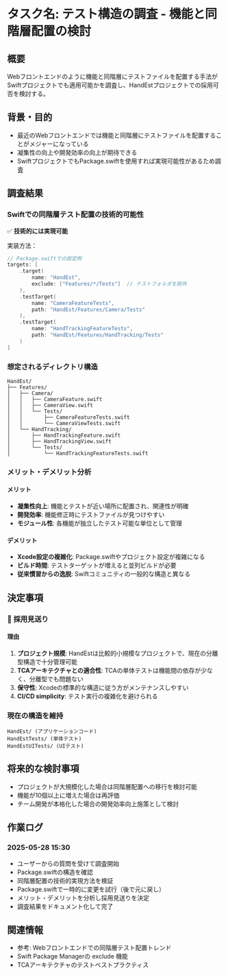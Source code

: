 # タスク名: テスト構造の調査 - 機能と同階層配置の検討

## 概要
Webフロントエンドのように機能と同階層にテストファイルを配置する手法がSwiftプロジェクトでも適用可能かを調査し、HandEstプロジェクトでの採用可否を検討する。

## 背景・目的
- 最近のWebフロントエンドでは機能と同階層にテストファイルを配置することがメジャーになっている
- 凝集性の向上や開発効率の向上が期待できる
- SwiftプロジェクトでもPackage.swiftを使用すれば実現可能性があるため調査

## 調査結果

### Swiftでの同階層テスト配置の技術的可能性
✅ **技術的には実現可能**

実装方法：
```swift
// Package.swiftでの設定例
targets: [
    .target(
        name: "HandEst",
        exclude: ["Features/*/Tests"]  // テストフォルダを除外
    ),
    .testTarget(
        name: "CameraFeatureTests",
        path: "HandEst/Features/Camera/Tests"
    ),
    .testTarget(
        name: "HandTrackingFeatureTests", 
        path: "HandEst/Features/HandTracking/Tests"
    )
]
```

### 想定されるディレクトリ構造
```
HandEst/
├── Features/
│   ├── Camera/
│   │   ├── CameraFeature.swift
│   │   ├── CameraView.swift
│   │   └── Tests/
│   │       ├── CameraFeatureTests.swift
│   │       └── CameraViewTests.swift
│   └── HandTracking/
│       ├── HandTrackingFeature.swift
│       ├── HandTrackingView.swift
│       └── Tests/
│           └── HandTrackingFeatureTests.swift
```

### メリット・デメリット分析

#### メリット
- **凝集性向上**: 機能とテストが近い場所に配置され、関連性が明確
- **開発効率**: 機能修正時にテストファイルが見つけやすい  
- **モジュール性**: 各機能が独立したテスト可能な単位として管理

#### デメリット
- **Xcode設定の複雑化**: Package.swiftやプロジェクト設定が複雑になる
- **ビルド時間**: テストターゲットが増えると並列ビルドが必要
- **従来慣習からの逸脱**: Swiftコミュニティの一般的な構造と異なる

## 決定事項

### 🚫 **採用見送り**

#### 理由
1. **プロジェクト規模**: HandEstは比較的小規模なプロジェクトで、現在の分離型構造で十分管理可能
2. **TCAアーキテクチャとの適合性**: TCAの単体テストは機能間の依存が少なく、分離型でも問題ない
3. **保守性**: Xcodeの標準的な構造に従う方がメンテナンスしやすい
4. **CI/CD simplicity**: テスト実行の複雑化を避けられる

### 現在の構造を維持
```
HandEst/ (アプリケーションコード)
HandEstTests/ (単体テスト)
HandEstUITests/ (UIテスト)
```

## 将来的な検討事項
- プロジェクトが大規模化した場合は同階層配置への移行を検討可能
- 機能が10個以上に増えた場合は再評価
- チーム開発が本格化した場合の開発効率向上施策として検討

## 作業ログ
### 2025-05-28 15:30
- ユーザーからの質問を受けて調査開始
- Package.swiftの構造を確認
- 同階層配置の技術的実現方法を検証
- Package.swiftで一時的に変更を試行（後で元に戻し）
- メリット・デメリットを分析し採用見送りを決定
- 調査結果をドキュメント化して完了

## 関連情報
- 参考: Webフロントエンドでの同階層テスト配置トレンド
- Swift Package Managerの exclude 機能
- TCAアーキテクチャのテストベストプラクティス